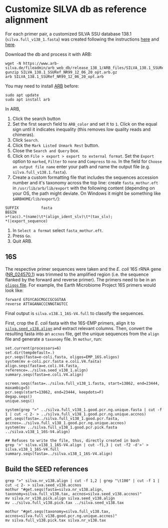 # Customize SILVA db as reference alignment
For each primer pair, a customized SILVA SSU database 138.1 (`silva.full_v138_1.fasta`) was created following the instructions [here](https://mothur.org/blog/2021/SILVA-v138_1-reference-files/) and [here](https://mothur.org/blog/2016/Customization-for-your-region/).


Download the db and process it with ARB:
```
wget -N https://www.arb-silva.de/fileadmin/arb_web_db/release_138_1/ARB_files/SILVA_138.1_SSURef_NR99_12_06_20_opt.arb.gz
gunzip SILVA_138.1_SSURef_NR99_12_06_20_opt.arb.gz
arb SILVA_138.1_SSURef_NR99_12_06_20_opt.arb
```

You may need to install [ARB](http://www.arb-home.de/) before:
```
sudo apt update
sudo apt install arb
```

In ARB,

1. Click the search button
1. Set the first search field to `ARB_color` and set it to `1`. Click on the equal sign until it indicates inequality (this removes low quality reads and chimeras).
1. Click `Search`.
1. Click the `Mark Listed Unmark Rest` button.
1. Close the `Search and Query` box.
1. Click on `File > export > export to external format`. Set the `Export` option to `marked`, `Filter` to `none` and `Compress` to `no`. In the field for `Choose an output file name` enter your path and name the output file (e.g. `silva.full_v138.1.fasta`).
1. Create a custom formatting file that includes the sequences accession number and it's taxonomy across the top line: create `fasta_mothur.eft` in `/usr/lib/arb/lib/export` with the following content (depending on your OS, the path might deviate. On Windows it might be something like `$ARBHOME/lib/export/`):
  ```
  SUFFIX          fasta
  BEGIN
  >*(acc).*(name)\t*(align_ident_slv)\t*(tax_slv);
  *(|export_sequence)
  ```
1. In `Select a format` select `fasta_mothur.eft`.
1. Press `Go`.
1. Quit ARB.




## 16S
The respective primer sequences were taken and the *E. coli* 16S rRNA gene ([NR_024570.1](https://www.ncbi.nlm.nih.gov/nuccore/NR_024570.1/)) was trimmed to the amplified region (i.e. the sequence flanked by the forward and reverse primer). The primers need to be in an [`oligos` file](https://mothur.org/wiki/oligos_file/). For example, the Earth Microbiome Project 16S primers would look like:
```
forward GTGYCAGCMGCCGCGGTAA
reverse ATTAGANACCCNNGTAGTCC
```

Final output is `silva.v138.1_16S-V4.full` to classify the sequences.

First, crop the *E. coli* fasta with the 16S-EMP primers, align it to [`silva.seed_v138.align`](https://mothur.org/wiki/silva_reference_files/) and extract relevant columns.
Then, convert the resulting fasta into an `accnos` file, get the unique sequences from the `align` file and generate a `taxonomy` file.
In `mothur`, run:
```
set.current(processors=6)
set.dir(tempdefault=.)
pcr.seqs(fasta=e-coli.fasta, oligos=EMP_16S.oligos)
system(mv e-coli.pcr.fasta e.coli.V4.fasta)
align.seqs(fasta=e.coli.V4.fasta, reference=../silva.seed_v138_1.align)
summary.seqs(fasta=e.coli.V4.align)

screen.seqs(fasta=../silva.full_v138_1.fasta, start=13862, end=23444, maxambig=5)
pcr.seqs(start=13862, end=23444, keepdots=F)
degap.seqs()
unique.seqs()

system(grep ">" ../silva.full_v138_1.good.pcr.ng.unique.fasta | cut -f 1 | cut -c 2- > ../silva.full_v138_1.good.pcr.ng.unique.accnos)
get.seqs(fasta=../silva.full_v138_1.good.pcr.fasta, accnos=../silva.full_v138_1.good.pcr.ng.unique.accnos)
system(mv ../silva.full_v138_1.good.pcr.pick.fasta ../silva.v138_1_16S-V4.align)

## Refuses to write the file, thus, directly created in bash
grep '>' silva.v138_1_16S-V4.align | cut -f1,3 | cut -f2 -d'>' > silva.v138_1_16S-V4.full
summary.seqs(fasta=../silva.v138_1_16S-V4.align)
```



## Build the SEED references
```
grep ">" silva.nr_v138.align | cut -f 1,2 | grep "\t100" | cut -f 1 | cut -c 2- > silva.seed_v138.accnos
mothur "#get.seqs(fasta=silva.nr_v138.align, taxonomy=silva.full_v138.tax, accnos=silva.seed_v138.accnos)"
mv silva.nr_v138.pick.align silva.seed_v138.align
mv ../silva.full_v138.pick.tax ../silva.seed_v138.tax

mothur "#get.seqs(taxonomy=silva.full_v138.tax, accnos=silva.full_v138.good.pcr.ng.unique.accnos)"
mv silva.full_v138.pick.tax silva.nr_v138.tax
```

